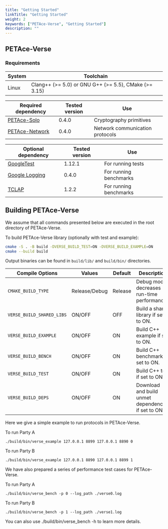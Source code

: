 ```yaml
---
title: "Getting Started"
linkTitle: "Getting Started"
weight: 2
keywords: ["PETAce-Verse", "Getting Started"]
description: ""
---
```



## PETAce-Verse

### Requirements
<!-- start-petace-verse-getting-started -->

| System | Toolchain                                             |
|--------|-------------------------------------------------------|
| Linux  | Clang++ (>= 5.0) or GNU G++ (>= 5.5), CMake (>= 3.15) |

| Required dependency                                                            | Tested version | Use                             |
|--------------------------------------------------------------------------------|----------------|---------------------------------|
| [PETAce-Solo](https://github.com/tiktok-privacy-innovation/PETAce-Solo)       | 0.4.0          | Cryptography primitives         |
| [PETAce-Network](https://github.com/tiktok-privacy-innovation/PETAce-Network) | 0.4.0          | Network communication protocols |

| Optional dependency                                | Tested version | Use               |
|----------------------------------------------------|----------------|-------------------|
| [GoogleTest](https://github.com/google/googletest) | 1.12.1         | For running tests      |
| [Google Logging](https://github.com/google/glog)   | 0.4.0          | For running benchmarks |
| [TCLAP](https://github.com/mirror/tclap)           | 1.2.2          | For running benchmarks |

## Building PETAce-Verse

We assume that all commands presented below are executed in the root directory of PETAce-Verse.

To build PETAce-Verse library (optionally with test and example):

```bash
cmake -S . -B build -DVERSE_BUILD_TEST=ON -DVERSE_BUILD_EXAMPLE=ON
cmake --build build
```

Output binaries can be found in `build/lib/` and `build/bin/` directories.

| Compile Options           | Values        | Default | Description                                         |
|---------------------------|---------------|---------|-----------------------------------------------------|
| `CMAKE_BUILD_TYPE`        | Release/Debug | Release | Debug mode decreases run-time performance.          |
| `VERSE_BUILD_SHARED_LIBS` | ON/OFF        | OFF     | Build a shared library if set to ON.                |
| `VERSE_BUILD_EXAMPLE`     | ON/OFF        | ON      | Build C++ example if set to ON.                     |
| `VERSE_BUILD_BENCH`       | ON/OFF        | ON      | Build C++ benchmark if set to ON.                   |
| `VERSE_BUILD_TEST`        | ON/OFF        | ON      | Build C++ test if set to ON.                        |
| `VERSE_BUILD_DEPS`        | ON/OFF        | ON      | Download and build unmet dependencies if set to ON. |

Here we give a simple example to run protocols in PETAce-Verse.

To run Party A

```shell
./build/bin/verse_example 127.0.0.1 8899 127.0.0.1 8890 0
```

To run Party B

```shell
./build/bin/verse_example 127.0.0.1 8890 127.0.0.1 8899 1
```

We have also prepared a series of performance test cases for PETAce-Verse.

To run Party A

```shell
./build/bin/verse_bench -p 0 --log_path ./verse0.log
```

To run Party B

```shell
./build/bin/verse_bench -p 1 --log_path ./verse1.log
```

You can also use ./build/bin/verse_bench -h to learn more details.
<!-- end-petace-verse-getting-started -->
